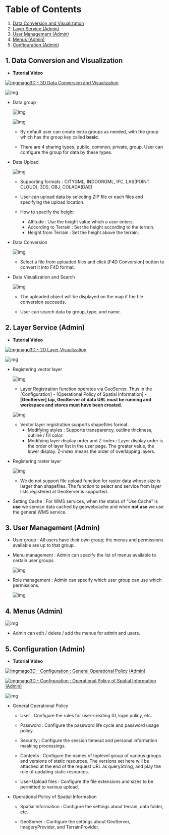 # Table of Contents

1. [Data Conversion and Visualization](#1-Data-Conversion-and-Visualization)
2. [Layer Service (Admin)](#2-Layer-Service-Admin)
3. [User Management (Admin)](#3-User-Management-Admin)
4. [Menus (Admin)](#4-Menus-Admin)
5. [Configuration (Admin)](#5-Configuration-Admin)


## 1. Data Conversion and Visualization

- **Tutorial Video**

[![img](https://www.youtube.com/s/desktop/0ac1422e/img/favicon_144x144.png)mago3D - 3D Data Conversion and Visualization](https://youtu.be/z3bUZA_jF4s)

![img](./images/data1.png)

- Data group

  ![img](./images/data2.png)

  ![img](./images/data3.png)

  - By default user can create extra groups as needed, with the group which has the group key called **basic**.

  - There are 4 sharing types; public, common, private, group. User can configure the group for data by these types.

- Data Upload

  ![img](./images/data4.png)

  - Supporting formats : CITYGML, INDOORGML, IFC, LAS(POINT CLOUD), 3DS, OBJ, COLADA(DAE)

  - User can upload data by selecting ZIP file or each files and specifying the upload location.

  - How to specify the height
    - Altitude : Use the height value which a user enters.
    - According to Terrain : Set the height according to the terrain.
    - Height from Terrain : Set the height above the terrain.

- Data Conversion

  ![img](./images/data5.png)

  - Select a file from uploaded files and click [F4D Conversion] button to convert it into F4D format.

- Data Visualization and Search

  ![img](./images/data6.png)

  - The uploaded object will be displayed on the map if the file conversion succeeds.

  - User can search data by group, type, and name.


## 2. Layer Service (Admin)

- **Tutorial Video**

[![img](https://www.youtube.com/s/desktop/0ac1422e/img/favicon_144x144.png)mago3D - 2D Layer Visualization](https://www.youtube.com/watch?v=uKpysHvppKM&t=979s) 

![img](./images/ls1.png)

- Registering vector layer

  ![img](./images/ls2.png)

  - Layer Registration function operates via GeoServer. Thus in the [Configuration] - [Operational Policy of Spatial Information] - **[GeoServer] tap, GeoServer of data URL must be running and workspace and stores must have been created.**

  ![img](./images/ls3.png)

  - Vector layer registration supports shapefiles format. 
    - Modifying styles : Supports transparency, outline thickness, outline / fill color.
    - Modifying layer display order and Z-index : Layer display order is the order of layer list in the user page. The greater value, the lower display. Z-index means the order of overlapping layers.

- Registering raster layer

  ![img](./images/ls4.png)

  - We do not support file upload function for raster data whose size is larger than shapefiles. The function to select and service from layer lists registered at GeoServer is supported.

- Setting Cache : For WMS services, when the status of "Use Cache" is **use** we service data cached by geowebcache and when **not use** we use the general WMS service.


## 3. User Management (Admin)

- User group : All users have their own group; the menus and permissions available are up to that group.

- Menu management : Admin can specify the list of menus available to certain user groups.

  ![img](./images/user1.png)

- Role management : Admin can specify which user group can use which permissions.

  ![img](./images/user2.png)


## 4. Menus (Admin)

![img](./images/menu1.png)

- Admin can edit / delete / add the menus for admin and users.


## 5. Configuration (Admin)

- **Tutorial Video**

[![img](https://www.youtube.com/s/desktop/0ac1422e/img/favicon_144x144.png)mago3D - Configuration : General Operational Policy (Admin)](https://www.youtube.com/watch?v=JhZIMeW2KIM) 

[![img](https://www.youtube.com/s/desktop/0ac1422e/img/favicon_144x144.png)mago3D - Configuration : Operational Policy of Spatial Information (Admin)](https://www.youtube.com/watch?v=FiCVbQC2Mj8) 

![img](./images/env_settings.png)

- General Operational Policy

  - User : Configure the rules for user-creating ID, login policy, etc.

  - Password : Configure the password life cycle and password usage policy.

  - Security : Configure the session timeout and personal information masking processings.

  - Contents : Configure the names of toplevel group of various groups and versions of static resources. The versions set here will be attached at the end of the request URL as queryString, and play the role of updating static resources.

  - User-Upload files : Configure the file extensions and sizes to be permitted to various upload.

- Operational Policy of Spatial Information 

  - Spatial Information : Configure the settings about terrain, data folder, etc.

  - GeoServer : Configure the settings about GeoServer, ImageryProvider, and TerrainProvider.
